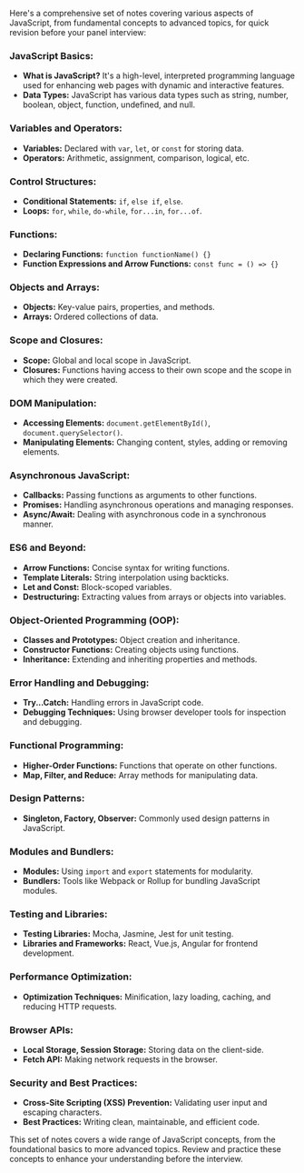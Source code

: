 Here's a comprehensive set of notes covering various aspects of JavaScript, from fundamental concepts to advanced topics, for quick revision before your panel interview:

### JavaScript Basics:

- **What is JavaScript?** It's a high-level, interpreted programming language used for enhancing web pages with dynamic and interactive features.
- **Data Types:** JavaScript has various data types such as string, number, boolean, object, function, undefined, and null.

### Variables and Operators:

- **Variables:** Declared with `var`, `let`, or `const` for storing data.
- **Operators:** Arithmetic, assignment, comparison, logical, etc.

### Control Structures:

- **Conditional Statements:** `if`, `else if`, `else`.
- **Loops:** `for`, `while`, `do-while`, `for...in`, `for...of`.

### Functions:

- **Declaring Functions:** `function functionName() {}`
- **Function Expressions and Arrow Functions:** `const func = () => {}`

### Objects and Arrays:

- **Objects:** Key-value pairs, properties, and methods.
- **Arrays:** Ordered collections of data.

### Scope and Closures:

- **Scope:** Global and local scope in JavaScript.
- **Closures:** Functions having access to their own scope and the scope in which they were created.

### DOM Manipulation:

- **Accessing Elements:** `document.getElementById()`, `document.querySelector()`.
- **Manipulating Elements:** Changing content, styles, adding or removing elements.

### Asynchronous JavaScript:

- **Callbacks:** Passing functions as arguments to other functions.
- **Promises:** Handling asynchronous operations and managing responses.
- **Async/Await:** Dealing with asynchronous code in a synchronous manner.

### ES6 and Beyond:

- **Arrow Functions:** Concise syntax for writing functions.
- **Template Literals:** String interpolation using backticks.
- **Let and Const:** Block-scoped variables.
- **Destructuring:** Extracting values from arrays or objects into variables.

### Object-Oriented Programming (OOP):

- **Classes and Prototypes:** Object creation and inheritance.
- **Constructor Functions:** Creating objects using functions.
- **Inheritance:** Extending and inheriting properties and methods.

### Error Handling and Debugging:

- **Try...Catch:** Handling errors in JavaScript code.
- **Debugging Techniques:** Using browser developer tools for inspection and debugging.

### Functional Programming:

- **Higher-Order Functions:** Functions that operate on other functions.
- **Map, Filter, and Reduce:** Array methods for manipulating data.

### Design Patterns:

- **Singleton, Factory, Observer:** Commonly used design patterns in JavaScript.

### Modules and Bundlers:

- **Modules:** Using `import` and `export` statements for modularity.
- **Bundlers:** Tools like Webpack or Rollup for bundling JavaScript modules.

### Testing and Libraries:

- **Testing Libraries:** Mocha, Jasmine, Jest for unit testing.
- **Libraries and Frameworks:** React, Vue.js, Angular for frontend development.

### Performance Optimization:

- **Optimization Techniques:** Minification, lazy loading, caching, and reducing HTTP requests.

### Browser APIs:

- **Local Storage, Session Storage:** Storing data on the client-side.
- **Fetch API:** Making network requests in the browser.

### Security and Best Practices:

- **Cross-Site Scripting (XSS) Prevention:** Validating user input and escaping characters.
- **Best Practices:** Writing clean, maintainable, and efficient code.

This set of notes covers a wide range of JavaScript concepts, from the foundational basics to more advanced topics. Review and practice these concepts to enhance your understanding before the interview.